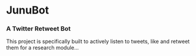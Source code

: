 # JunuBot
### A Twitter Retweet Bot
This project is specifically built to actively listen to tweets, like and retweet them for a research module...

